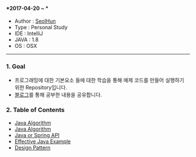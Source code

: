 #### *2017-04-20 ~ *  
- Author : [SeolHun](http://github.com/SeolHun)
- Type : Personal Study
- IDE : IntelliJ
- JAVA : 1.8
- OS : OSX
---

### 1. Goal
- 프로그래밍에 대한 기본요소 들에 대한 학습을 통해 예제 코드를 만들어 실행하기 위한 Repository입니다.
- [블로그](http://postitforhooney.tistory.com/entry/Important-%ED%94%84%EB%A1%9C%EA%B7%B8%EB%9E%98%EB%A8%B8%EB%A1%9C%EC%84%9C-%EC%A7%88%EB%AC%B8%EC%97%90-%EC%A0%95%EB%8B%B5%EC%9D%84-%EC%B0%BE%EA%B8%B0-%EC%9C%84%ED%95%B4-%EB%85%B8%EB%A0%A5%ED%95%98%EB%8A%94-%EC%97%AC%EC%A0%95-%EC%A7%88%EB%AC%B8%EC%97%90-%EB%8B%B5%ED%95%98%EA%B8%B0)를 통해 공부한 내용을 공유합니다.

### 2. Table of Contents
- [Java Algorithm](https://github.com/Seolhun/java-example/tree/master/src/main/java/com/datastructure)
- [Java Algorithm](https://github.com/Seolhun/java-example/tree/master/src/main/java/com/algorithm)
- [Java or Spring API](https://github.com/Seolhun/java-example/tree/master/src/main/java/com/api)
- [Effective Java Example](https://github.com/Seolhun/java-example/tree/master/src/main/java/com/effective/)
- [Design Pattern](https://github.com/Seolhun/java-example/tree/master/src/main/java/com/pattern/)
